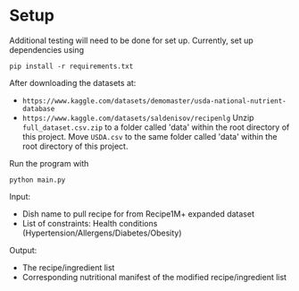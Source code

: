 # Setup
Additional testing will need to be done for set up. Currently, set up dependencies using

`pip install -r requirements.txt`

After downloading the datasets at:
- `https://www.kaggle.com/datasets/demomaster/usda-national-nutrient-database`
- `https://www.kaggle.com/datasets/saldenisov/recipenlg`
Unzip `full_dataset.csv.zip` to a folder called 'data' within the root directory of this project.
Move `USDA.csv` to the same folder called 'data' within the root directory of this project.

Run the program with

`python main.py`

Input:
- Dish name to pull recipe for from Recipe1M+ expanded dataset
- List of constraints: Health conditions (Hypertension/Allergens/Diabetes/Obesity)

Output:
- The recipe/ingredient list
- Corresponding nutritional manifest of the modified recipe/ingredient list

